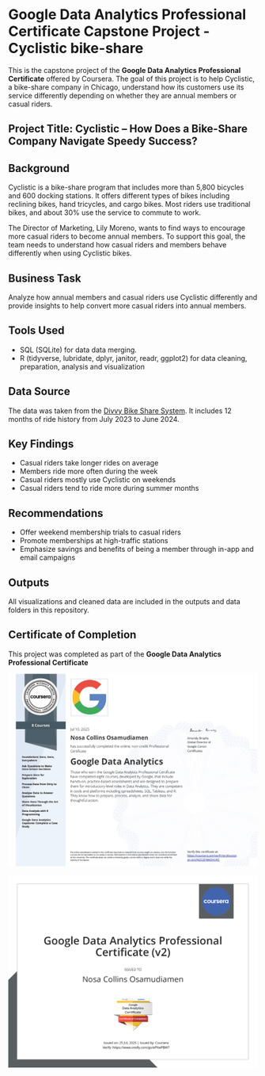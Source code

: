 
# Google Data Analytics Professional Certificate Capstone Project - Cyclistic bike-share

This is the capstone project of the **Google Data Analytics Professional Certificate** offered by Coursera. The goal of this project is to help Cyclistic, a bike-share company in Chicago, understand how its customers use its service differently depending on whether they are annual members or casual riders.

## Project Title: Cyclistic – How Does a Bike-Share Company Navigate Speedy Success?

## Background

Cyclistic is a bike-share program that includes more than 5,800 bicycles and 600 docking stations. It offers different types of bikes including reclining bikes, hand tricycles, and cargo bikes. Most riders use traditional bikes, and about 30% use the service to commute to work.

The Director of Marketing, Lily Moreno, wants to find ways to encourage more casual riders to become annual members. To support this goal, the team needs to understand how casual riders and members behave differently when using Cyclistic bikes.

## Business Task

Analyze how annual members and casual riders use Cyclistic differently and provide insights to help convert more casual riders into annual members.

## Tools Used

- SQL (SQLite) for data data merging.
- R (tidyverse, lubridate, dplyr, janitor, readr, ggplot2) for data cleaning, preparation, analysis and visualization

## Data Source

The data was taken from the [Divvy Bike Share System](https://divvy-tripdata.s3.amazonaws.com/index.html). It includes 12 months of ride history from July 2023 to June 2024.

## Key Findings

- Casual riders take longer rides on average
- Members ride more often during the week
- Casual riders mostly use Cyclistic on weekends
- Casual riders tend to ride more during summer months

## Recommendations

- Offer weekend membership trials to casual riders
- Promote memberships at high-traffic stations
- Emphasize savings and benefits of being a member through in-app and email campaigns

## Outputs

All visualizations and cleaned data are included in the outputs and data folders in this repository.

## Certificate of Completion

This project was completed as part of the **Google Data Analytics Professional Certificate**

![Google_Data_Analytics_Certificate](./Cyclistic-Capstone-project/Google_Data_Analytics_Certificate.png)

![GoogleDataAnalyticsProfessionalCertificatev2_Badge](./Cyclistic-Capstone-project/GoogleDataAnalyticsProfessionalCertificatev2_Badge.png) 
